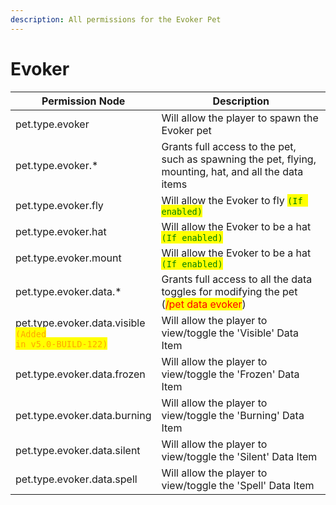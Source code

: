 ```yaml
---
description: All permissions for the Evoker Pet
---
```



# Evoker
| Permission Node | Description |
| - | - |
| pet.type.evoker | Will allow the player to spawn the Evoker pet |
| pet.type.evoker.* | Grants full access to the pet, such as spawning the pet, flying, mounting, hat, and all the data items |
| pet.type.evoker.fly | Will allow the Evoker to fly <mark style="color:green;">`(If enabled)`</mark> |
| pet.type.evoker.hat | Will allow the Evoker to be a hat <mark style="color:green;">`(If enabled)`</mark> |
| pet.type.evoker.mount | Will allow the Evoker to be a hat <mark style="color:green;">`(If enabled)`</mark> |
| pet.type.evoker.data.* | Grants full access to all the data toggles for modifying the pet (<mark style="color:red;">/pet data evoker</mark>) |
| pet.type.evoker.data.visible<br><mark style="color:orange;"><code>(Added in v5.0-BUILD-122)</code></mark> | Will allow the player to view/toggle the 'Visible' Data Item |
| pet.type.evoker.data.frozen | Will allow the player to view/toggle the 'Frozen' Data Item |
| pet.type.evoker.data.burning | Will allow the player to view/toggle the 'Burning' Data Item |
| pet.type.evoker.data.silent | Will allow the player to view/toggle the 'Silent' Data Item |
| pet.type.evoker.data.spell | Will allow the player to view/toggle the 'Spell' Data Item |


